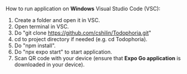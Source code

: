 How to run application on **Windows** Visual Studio Code (VSC):
1. Create a folder and open it in VSC.
2. Open terminal in VSC.
3. Do "git clone https://github.com/cshilin/Todophoria.git"
4. cd to project directory if needed (e.g. cd Todophoria).
5. Do "npm install".
6. Do "npx expo start" to start application.
7. Scan QR code with your device (ensure that **Expo Go application** is downloaded in your device).
